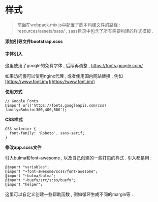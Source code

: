# 样式

> 前面在webpack.mix.js中配置了脚本构建文件的路径 : resources/assets/sass/ , sass目录中包含了所有需要构建的样式模板 .

**添加引导文件bootstrap.scss**

#### **字体引入**

这里使用了google的免费字体 , 后续再调整 , https://fonts.google.com/

如果访问慢可以使用nginx代理 , 或者使用国内网站替换 , 例如[https://www.font.im/](https://www.font.im/)

**使用方式**

```
// Google Fonts
@import url('https://fonts.googleapis.com/css?family=Roboto:300,400,500');
```

**CSS样式**

```
CSS selector {
  font-family: 'Roboto', sans-serif;
}
```

**修改app.scss文件**

引入bulma和font-awesome , 以及自己创建的一些打包的样式 . 引入都是用 :

```
@import "variables";
@import "~font-awesome/scss/font-awesome";
@import "~bulma/bulma";
@import "~buefy/src/scss/buefy";
@import "helper";
```

这里可以自定义创建一些帮助函数 , 例如循环生成不同的margin等 .

